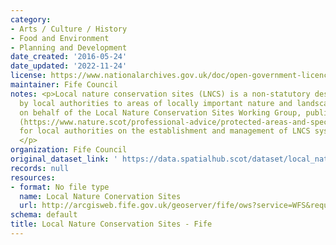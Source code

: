 ```yaml
---
category:
- Arts / Culture / History
- Food and Environment
- Planning and Development
date_created: '2016-05-24'
date_updated: '2022-11-24'
license: https://www.nationalarchives.gov.uk/doc/open-government-licence/version/3/
maintainer: Fife Council
notes: <p>Local nature conservation sites (LNCS) is a non-statutory designation given
  by local authorities to areas of locally important nature and landscapes. NatureScot,
  on behalf of the Local Nature Conservation Sites Working Group, published guidance
  (https://www.nature.scot/professional-advice/protected-areas-and-species/protected-areas/local-designations/local-nature-conservation-sites)
  for local authorities on the establishment and management of LNCS systems in Scotland.
  </p>
organization: Fife Council
original_dataset_link: ' https://data.spatialhub.scot/dataset/local_nature_conservation_sites-fi'
records: null
resources:
- format: No file type
  name: Local Nature Conervation Sites
  url: http://arcgisweb.fife.gov.uk/geoserver/fife/ows?service=WFS&request=GetFeature&typeName=fife:LOCAL_NATURE_CONSERV_SITES
schema: default
title: Local Nature Conservation Sites - Fife
---
```

